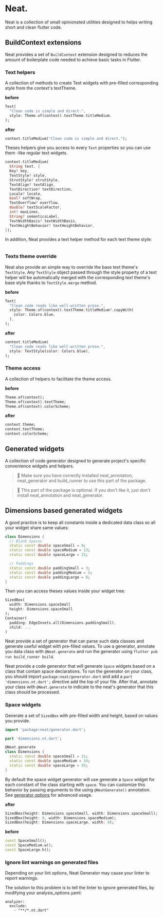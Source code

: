 # Neat.

Neat is a collection of small opinionated utilities designed to helps writing short and clean flutter code.

## BuildContext extensions

Neat provides a set of `BuildContext` extension designed to reduces the amount of boilerplate code needed to achieve basic tasks in Flutter.

### Text helpers

A collection of methods to create Text widgets with pre-filled corresponding style from the context's textTheme.

**before**
```dart
Text(
  "Clean code is simple and direct.",
  style: Theme.of(context).textTheme.titleMedium,
);
```
**after**
```dart
context.titleMedium("Clean code is simple and direct.");
```

Theses helpers give you access to every `Text` properties so you can use them -like regular text widgets.
```dart
context.titleMedium(
  String text, {
  Key? key,
  TextStyle? style,
  StrutStyle? strutStyle,
  TextAlign? textAlign,
  TextDirection? textDirection,
  Locale? locale,
  bool? softWrap,
  TextOverflow? overflow,
  double? textScaleFactor,
  int? maxLines,
  String? semanticsLabel,
  TextWidthBasis? textWidthBasis,
  TextHeightBehavior? textHeightBehavior,
});
```

In addition, Neat provides a text helper method for each text theme style:
```dart
```

### Texts theme override
Neat also provide an simple way to override the base text theme's `TextStyle`.
Any `TextStyle` object passed through the style property of a text helper will be automatically merged with the corresponding text theme's base style thanks to `TextStyle.merge` method.

**before**
```dart
Text(
  "Clean code reads like well-written prose.",
  style: Theme.of(context).textTheme.titleMedium?.copyWith(
    color: Colors.blue,
  ),
);
```

**after**
```dart
context.titleMedium(
  "Clean code reads like well-written prose.",
  style: TextStyle(color: Colors.blue),
);
```

### Theme access

A collection of helpers to facilitate the theme access.

**before**
```dart
Theme.of(context);
Theme.of(context).textTheme;
Theme.of(context).colorScheme;
```

**after**
```dart
context.theme;
context.textTheme;
context.colorScheme;
```

## Generated widgets

A collection of code generator designed to generate project's specific convenience widgets and helpers.

> 🚨 Make sure you have correctly installed neat_annotation, neat_generator and build_runner to use this part of the package.

> 🔧 This part of the package is optional. If you don't like it, just don't install neat_annotation and neat_generator.

## Dimensions based generated widgets

A good practice is to keep all constants inside a dedicated data class so all your widget share same values:
```dart
class Dimensions {
  // Blank Spaces
  static const double spaceSmall = 8;
  static const double spaceMedium = 13;
  static const double spaceLarge = 21;

  // Paddings
  static const double paddingSmall = 3;
  static const double paddingMedium = 5;
  static const double paddingLarge = 8;
}
```
Then you can access theses values inside your widget tree:
```dart
SizedBox(
  width: Dimensions.spaceSmall
  height: Dimensions.spaceSmall
);
Container(
  padding: EdgeInsets.all(Dimensions.paddingSmall),
  child: ...
)
```
Neat provide a set of generator that can parse such data classes and generate useful widget with pre-filled values. To use a generator,
annotate you data class with `@Neat.generate` and run the generator using `flutter pub run build_runner build`.

Neat provide a code generator that will generate `Space` widgets based on a class that contain space declarations. To run the generator on your class, you should import `package:neat/generator.dart` and add a  `part 'dimensions.nt.dart';` directive add the top of your file. After that, annotate your class with `@Neat.generate` to indicate to the neat's generator that this class should be processed.

### Space widgets
Generate a set of `SizedBox` with pre-filled width and height, based on values you provide.

```dart
import 'package:neat/generator.dart';

part 'dimensions.nt.dart';

@Neat.generate
class Dimensions {
  static const double spaceSmall = 21;
  static const double spaceMedium = 34;
  static const double spaceLarge = 55;
}
```

By default the space widget generator will use generate a `Space` widget for each constant of the class starting with `space`. You can customize this behavior by passing arguments to the using `@NeatGenerate()` annotation. See [generator options](https://github.com/Pierre2tm/neat/blob/main/packages/neat/doc/generator.md) for advanced usage.

**after**
```dart
SizedBox(height: Dimensions.spaceSmall, width: Dimensions.spaceSmall);
SizedBox(height: 0, width: Dimensions.spaceMedium);
SizedBox(height: Dimensions.spaceLarge, width: 0);
```

**before**
```dart
const SpaceSmall();   
const SpaceMedium.w();
const SpaceLarge.h();   
```

### Ignore lint warnings on generated files
Depending on your lint options, Neat Generator may cause your linter to report warnings.

The solution to this problem is to tell the linter to ignore generated files, by modifying your analysis_options.yaml:
```
analyzer:
  exclude:
    - "**/*.nt.dart"
```